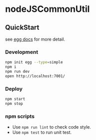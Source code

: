 # nodeJSCommonUtil



## QuickStart

<!-- add docs here for user -->

see [egg docs][egg] for more detail.

### Development

```bash
npm init egg --type=simple
npm i
npm run dev
open http://localhost:7001/
```

### Deploy

```bash
npm start
npm stop
```

### npm scripts

- Use `npm run lint` to check code style.
- Use `npm test` to run unit test.

[egg]: https://eggjs.org
